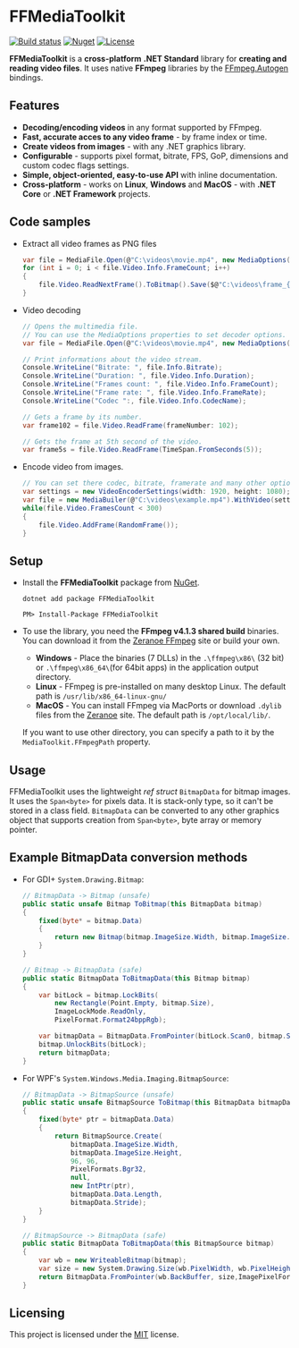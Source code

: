 ﻿
# FFMediaToolkit

[![Build status](https://ci.appveyor.com/api/projects/status/9vaaqchtx1d5nldj?svg=true)](https://ci.appveyor.com/project/radek41/ffmediatoolkit) [![Nuget](https://img.shields.io/nuget/v/FFMediaToolkit.svg)](https://www.nuget.org/packages/FFMediaToolkit/)
[![License](https://img.shields.io/github/license/radek-k/FFMediaToolkit.svg)](https://github.com/radek-k/FFMediaToolkit/blob/master/LICENSE)

**FFMediaToolkit** is a **cross-platform** **.NET Standard** library for **creating and reading video files**. It uses native **FFmpeg** libraries by the [FFmpeg.Autogen](https://github.com/Ruslan-B/FFmpeg.AutoGen) bindings.

## Features

- **Decoding/encoding videos** in any format supported by FFmpeg.
- **Fast, accurate acces to any video frame** - by frame index or time.
- **Create videos from images** - with any .NET graphics library.
- **Configurable** - supports pixel format, bitrate, FPS, GoP, dimensions and custom codec flags settings.
- **Simple, object-oriented, easy-to-use API** with inline documentation.
- **Cross-platform** - works on **Linux**, **Windows** and **MacOS** - with **.NET Core** or **.NET Framework** projects.

## Code samples

- Extract all video frames as PNG files

    ````c#
    var file = MediaFile.Open(@"C:\videos\movie.mp4", new MediaOptions());
    for (int i = 0; i < file.Video.Info.FrameCount; i++)
    {
        file.Video.ReadNextFrame().ToBitmap().Save($@"C:\videos\frame_{i}.png");
    }
    ````
- Video decoding

    ````c#
    // Opens the multimedia file.
    // You can use the MediaOptions properties to set decoder options.
    var file = MediaFile.Open(@"C:\videos\movie.mp4", new MediaOptions());
    
    // Print informations about the video stream.
    Console.WriteLine("Bitrate: ", file.Info.Bitrate);
    Console.WriteLine("Duration: ", file.Video.Info.Duration);
    Console.WriteLine("Frames count: ", file.Video.Info.FrameCount);
    Console.WriteLine("Frame rate: ", file.Video.Info.FrameRate);
    Console.WriteLine("Codec ":, file.Video.Info.CodecName);

    // Gets a frame by its number.
    var frame102 = file.Video.ReadFrame(frameNumber: 102);

    // Gets the frame at 5th second of the video.
    var frame5s = file.Video.ReadFrame(TimeSpan.FromSeconds(5));
    ````

- Encode video from images.
    
    ````c#
    // You can set there codec, bitrate, framerate and many other options.
    var settings = new VideoEncoderSettings(width: 1920, height: 1080);
    var file = new MediaBuiler(@"C:\videos\example.mp4").WithVideo(settings).Create();
    while(file.Video.FramesCount < 300)
    {
        file.Video.AddFrame(RandomFrame());
    }
    ````

## Setup

- Install the **FFMediaToolkit** package from [NuGet](https://www.nuget.org/packages/FFMediaToolkit/).

    ````shell
    dotnet add package FFMediaToolkit
    ````

    ````Package Manager Console
    PM> Install-Package FFMediaToolkit
    ````

- To use the library, you need the **FFmpeg v4.1.3 shared build** binaries. You can download it from the [Zeranoe FFmpeg](https://ffmpeg.zeranoe.com/builds/) site or build your own.
    - **Windows** - Place the binaries (7 DLLs) in the `.\ffmpeg\x86\` (32 bit) or `.\ffmpeg\x86_64\`(for 64bit apps) in the application output directory.
    - **Linux** - FFmpeg is pre-installed on many desktop Linux. The default path is `/usr/lib/x86_64-linux-gnu/`
    - **MacOS** - You can install FFmpeg via MacPorts or download `.dylib` files from the [Zeranoe](https://ffmpeg.zeranoe.com/builds/) site. The default path is `/opt/local/lib/`.

    If you want to use other directory, you can specify a path to it by the  `MediaToolkit.FFmpegPath` property.

## Usage

FFMediaToolkit uses the lightweight *ref struct* `BitmapData` for bitmap images. It uses the `Span<byte>` for pixels data. It is stack-only type, so it can't be stored in a class field. `BitmapData` can be converted to any other graphics object that supports creation from `Span<byte>`, byte array or memory pointer.

## Example BitmapData conversion methods

- For GDI+ `System.Drawing.Bitmap`:

    ````c#
    // BitmapData -> Bitmap (unsafe)
    public static unsafe Bitmap ToBitmap(this BitmapData bitmap)
    {
        fixed(byte* = bitmap.Data)
        {
            return new Bitmap(bitmap.ImageSize.Width, bitmap.ImageSize.Height, bitmap.Stride, PixelFormat.Format24bppRgb, new IntPtr(bitmap.Data));
        }
    }

    // Bitmap -> BitmapData (safe)
    public static BitmapData ToBitmapData(this Bitmap bitmap)
    {
        var bitLock = bitmap.LockBits(
            new Rectangle(Point.Empty, bitmap.Size),
            ImageLockMode.ReadOnly,
            PixelFormat.Format24bppRgb);

        var bitmapData = BitmapData.FromPointer(bitLock.Scan0, bitmap.Size, ImagePixelFormat.BGR24);
        bitmap.UnlockBits(bitLock);
        return bitmapData;
    }
    ````

- For WPF's `System.Windows.Media.Imaging.BitmapSource`:

    ````c#
    // BitmapData -> BitmapSource (unsafe)
    public static unsafe BitmapSource ToBitmap(this BitmapData bitmapData)
    {
        fixed(byte* ptr = bitmapData.Data)
        {
            return BitmapSource.Create(
                bitmapData.ImageSize.Width,
                bitmapData.ImageSize.Height,
                96, 96,
                PixelFormats.Bgr32,
                null,
                new IntPtr(ptr),
                bitmapData.Data.Length,
                bitmapData.Stride);
        }
    }

    // BitmapSource -> BitmapData (safe)
    public static BitmapData ToBitmapData(this BitmapSource bitmap)
    {
        var wb = new WriteableBitmap(bitmap);
        var size = new System.Drawing.Size(wb.PixelWidth, wb.PixelHeight);
        return BitmapData.FromPointer(wb.BackBuffer, size,ImagePixelFormat.BGRA32);
    }
    ````

## Licensing

This project is licensed under the [MIT](https://github.com/radek-k/FFMediaToolkit/blob/master/LICENSE) license.
